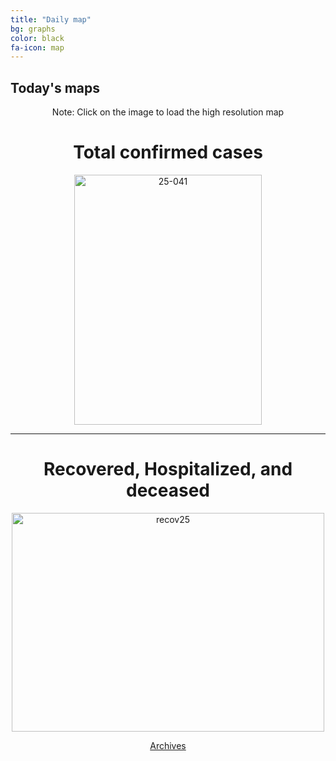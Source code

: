 ```yaml
---
title: "Daily map"
bg: graphs
color: black
fa-icon: map
---
```


## Today's maps
<p style="text-align: center">Note: Click on the image to load the high resolution map</p>

<h1 style="text-align: center">Total confirmed cases</h1>
<p style="text-align: center"><a href="https://twitter.com/amasaesle/status/1254610362915151872/photo/1" target="_blank"><img img width="300" height="400" src="covid19chennai/img/ch.png" alt="25-041"/></a></p>
 
 ---------------------------------------------------------
 
<h1 style="text-align: center">Recovered, Hospitalized, and deceased</h1>
<p style="text-align: center"><a href='https://twitter.com/amasaesle/status/1254610573519540224/photo/1' target='_blank'><img img width="500" height="350" src='covid19chennai/img/rec.png' border='0' alt='recov25'/></a></p>

<p style="text-align: center"><a class="button2" href="https://elseasama.github.io/chcovid19/archives.html">Archives</a></p>
